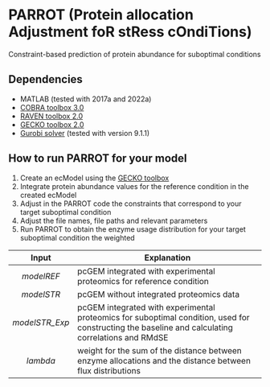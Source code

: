 # PARROT (**P**rotein allocation **A**djustment fo**R** st**R**ess c**O**ndi**T**ions)
Constraint-based prediction of protein abundance for suboptimal conditions

## Dependencies
* MATLAB (tested with 2017a and 2022a)
* [COBRA toolbox 3.0](https://github.com/opencobra/cobratoolbox)
* [RAVEN toolbox 2.0](https://github.com/SysBioChalmers/RAVEN)
* [GECKO toolbox 2.0](https://github.com/SysBioChalmers/GECKO)
* [Gurobi solver](https://www.gurobi.com/) (tested with version 9.1.1)

## How to run PARROT for your model
1. Create an ecModel using the [GECKO toolbox](https://github.com/SysBioChalmers/GECKO)
2. Integrate protein abundance values for the reference condition in the created ecModel 
3. Adjust in the PARROT code the constraints that correspond to your target suboptimal condition
4. Adjust the file names, file paths and relevant parameters 
5. Run PARROT to obtain the enzyme usage distribution for your target suboptimal condition
the weighted 

| Input | Explanation |
| :---:         | --- |
| _modelREF_     | pcGEM integrated with experimental proteomics for reference condition |
| _modelSTR_   | pcGEM without integrated proteomics data |
| _modelSTR_Exp_ | pcGEM integrated with experimental proteomics for suboptimal condition, used for constructing the baseline and calculating correlations and RMdSE |
| _lambda_      | weight for the sum of the distance between enzyme allocations and the distance between flux distributions |
